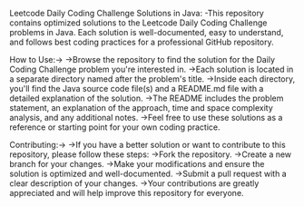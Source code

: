 Leetcode Daily Coding Challenge Solutions in Java:
-This repository contains optimized solutions to the Leetcode Daily Coding Challenge problems in Java. Each solution is well-documented, easy to understand, and follows best coding practices for a professional GitHub repository.

How to Use:->
->Browse the repository to find the solution for the Daily Coding Challenge problem you're interested in.
->Each solution is located in a separate directory named after the problem's title.
->Inside each directory, you'll find the Java source code file(s) and a README.md file with a detailed explanation of the solution.
->The README includes the problem statement, an explanation of the approach, time and space complexity analysis, and any additional notes.
->Feel free to use these solutions as a reference or starting point for your own coding practice.

Contributing:->
->If you have a better solution or want to contribute to this repository, please follow these steps:
->Fork the repository.
->Create a new branch for your changes.
->Make your modifications and ensure the solution is optimized and well-documented.
->Submit a pull request with a clear description of your changes.
->Your contributions are greatly appreciated and will help improve this repository for everyone.

